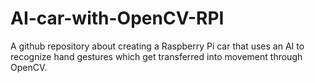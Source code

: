 # AI-car-with-OpenCV-RPI
A github repository about creating a Raspberry Pi car that uses an AI to recognize hand gestures which get transferred into movement through OpenCV.
